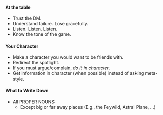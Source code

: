 #### At the table
- Trust the DM.
- Understand failure. Lose gracefully.
- Listen. Listen. Listen.
- Know the tone of the game.

#### Your Character
- Make a character you would want to be friends with.
- Redirect the spotlight.
- If you must argue/complain, *do it in character*.
- Get information in character (when possible) instead of asking meta-style.


#### What to Write Down
- All PROPER NOUNS
    - Except big or far away places (E.g., the Feywild, Astral Plane, ...)


#### 
